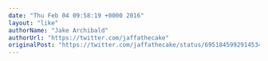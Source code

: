 ```yaml
---
date: "Thu Feb 04 09:58:19 +0000 2016"
layout: "like"
authorName: "Jake Archibald"
authorUrl: "https://twitter.com/jaffathecake"
originalPost: "https://twitter.com/jaffathecake/status/695184599291453440"
---
```

